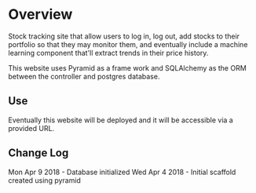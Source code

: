 # Overview

Stock tracking site that allow users to log in, log out, add stocks to their portfolio so that they may monitor them, and eventually include a machine learning component that'll extract trends in their price history.

This website uses Pyramid as a frame work and SQLAlchemy as the ORM between the controller and postgres database.

## Use

Eventually this website will be deployed and it will be accessible via a provided URL.

## Change Log

Mon Apr 9 2018 - Database initialized
Wed Apr 4 2018 - Initial scaffold created using pyramid